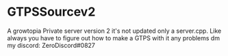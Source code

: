 # GTPSSourcev2
A growtopia Private server version 2 it's not updated only a server.cpp. Like always you have to figure out how to make a GTPS with it any problems dm my discord: ZeroDiscord#0827
